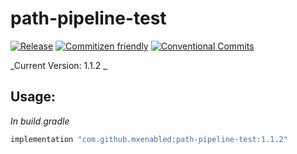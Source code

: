 # path-pipeline-test

[![Release](https://jitpack.io/v/mxenabled/path-tools.svg)](https://jitpack.io/p/mxenabled/path-tools)
[![Commitizen friendly](https://img.shields.io/badge/commitizen-friendly-brightgreen.svg)](http://commitizen.github.io/cz-cli/)
[![Conventional Commits](https://img.shields.io/badge/Conventional%20Commits-1.0.0-%23FE5196?logo=conventionalcommits&logoColor=white)](https://conventionalcommits.org)

_Current Version: 1.1.2 _<!-- x-release-please-version -->

## Usage:

_In build.gradle_

<!-- x-release-please-start-version -->
```groovy
implementation "com.github.mxenabled:path-pipeline-test:1.1.2"
```
<!-- x-release-please-end -->
